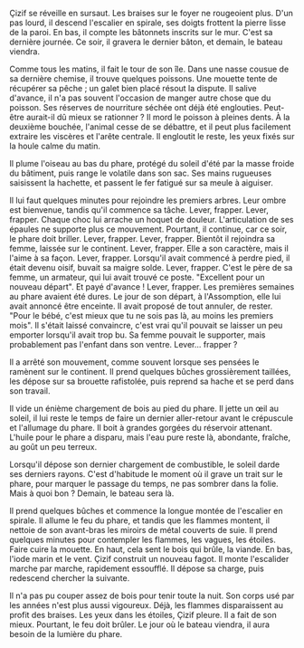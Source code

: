 Çizif se réveille en sursaut. Les braises sur le foyer ne rougeoient plus.
D'un pas lourd, il descend l'escalier en spirale, ses doigts frottent la pierre lisse de la paroi.
En bas, il compte les bâtonnets inscrits sur le mur. C'est sa dernière journée.
Ce soir, il gravera le dernier bâton, et demain, le bateau viendra.

Comme tous les matins, il fait le tour de son île. Dans une nasse cousue de sa dernière chemise, il trouve quelques poissons. Une mouette tente de récupérer sa pêche ; un galet bien placé résout la dispute. Il salive d'avance, il n'a pas souvent l'occasion de manger autre chose que du poisson.
Ses réserves de nourriture séchée ont déjà été englouties. Peut-être aurait-il dû mieux se rationner ?
Il mord le poisson à pleines dents. À la deuxième bouchée, l'animal cesse de se débattre, et il peut plus facilement extraire les viscères et l'arête centrale.
Il engloutit le reste, les yeux fixés sur la houle calme du matin.

Il plume l'oiseau au bas du phare, protégé du soleil d'été par la masse froide du bâtiment, puis range le volatile dans son sac.
Ses mains rugueuses saisissent la hachette, et passent le fer fatigué sur sa meule à aiguiser.

Il lui faut quelques minutes pour rejoindre les premiers arbres. Leur ombre est bienvenue, tandis qu'il commence sa tâche.
Lever, frapper. Lever, frapper.
Chaque choc lui arrache un hoquet de douleur. L'articulation de ses épaules ne supporte plus ce mouvement.
Pourtant, il continue, car ce soir, le phare doit briller.
Lever, frapper. Lever, frapper.
Bientôt il rejoindra sa femme, laissée sur le continent.
Lever, frapper.
Elle a son caractère, mais il l'aime à sa façon.
Lever, frapper.
Lorsqu'il avait commencé à perdre pied, il était devenu oisif, buvait sa maigre solde.
Lever, frapper.
C'est le père de sa femme, un armateur, qui lui avait trouvé ce poste. "Excellent pour un nouveau départ". Et payé d'avance !
Lever, frapper.
Les premières semaines au phare avaient été dures.
Le jour de son départ, à l'Assomption, elle lui avait annoncé être enceinte. Il avait proposé de tout annuler, de rester. "Pour le bébé, c'est mieux que tu ne sois pas là, au moins les premiers mois". Il s'était laissé convaincre, c'est vrai qu'il pouvait se laisser un peu emporter lorsqu'il avait trop bu. Sa femme pouvait le supporter, mais probablement pas l'enfant dans son ventre.
Lever... frapper ?

Il a arrêté son mouvement, comme souvent lorsque ses pensées le ramènent sur le continent.
Il prend quelques bûches grossièrement taillées, les dépose sur sa brouette rafistolée, puis reprend sa hache et se perd dans son travail.

Il vide un énième chargement de bois au pied du phare.
Il jette un œil au soleil, il lui reste le temps de faire un dernier aller-retour avant le crépuscule et l'allumage du phare.
Il boit à grandes gorgées du réservoir attenant. L'huile pour le phare a disparu, mais l'eau pure reste là, abondante, fraîche, au goût un peu terreux.

Lorsqu'il dépose son dernier chargement de combustible, le soleil darde ses derniers rayons. C'est d'habitude le moment où il grave un trait sur le phare, pour marquer le passage du temps, ne pas sombrer dans la folie. Mais à quoi bon ? Demain, le bateau sera là.

Il prend quelques bûches et commence la longue montée de l'escalier en spirale. Il allume le feu du phare, et tandis que les flammes montent, il nettoie de son avant-bras les miroirs de métal couverts de suie.
Il prend quelques minutes pour contempler les flammes, les vagues, les étoiles. Faire cuire la mouette.
En haut, cela sent le bois qui brûle, la viande.
En bas, l'iode marin et le vent.
Çizif construit un nouveau fagot. Il monte l'escalider marche par marche, rapidement essoufflé.
Il dépose sa charge, puis redescend chercher la suivante.

Il n'a pas pu couper assez de bois pour tenir toute la nuit. Son corps usé par les années n'est plus aussi vigoureux.
Déjà, les flammes disparaissent au profit des braises. Les yeux dans les étoiles, Çizif pleure. Il a fait de son mieux.
Pourtant, le feu doit brûler.
Le jour où le bateau viendra, il aura besoin de la lumière du phare.
